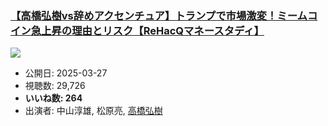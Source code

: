 ### [【高橋弘樹vs辞めアクセンチュア】トランプで市場激変！ミームコイン急上昇の理由とリスク【ReHacQマネースタディ】](https://www.youtube.com/watch?v=HAoPI9TBCIM)
[![](https://img.youtube.com/vi/HAoPI9TBCIM/sddefault.jpg)](https://www.youtube.com/watch?v=HAoPI9TBCIM)
-   公開日: 2025-03-27
-   視聴数: 29,726
-   **いいね数: 264**
-   出演者: 中山淳雄, 松原亮, [高橋弘樹](/rehacq_fan/people/高橋弘樹 "wikilink")
